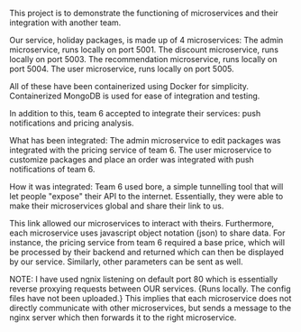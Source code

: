 This project is to demonstrate the functioning of microservices and their integration with another team.

Our service, holiday packages, is made up of 4 microservices:
The admin microservice, runs locally on port 5001.
The discount microservice, runs locally on port 5003.
The recommendation microservice, runs locally on port 5004.
The user microservice, runs locally on port 5005.

All of these have been containerized using Docker for simplicity. Containerized MongoDB is used for ease of integration and testing.

In addition to this, team 6 accepted to integrate their services: push notifications and pricing analysis. 

What has been integrated:
The admin microservice to edit packages was integrated with the pricing service of team 6.
The user microservice to customize packages and place an order was integrated with push notifications of team 6.

How it was integrated:
Team 6 used bore, a simple tunnelling tool that will let people "expose" their API to the internet. 
Essentially, they were able to make their microservices global and share their link to us.

This link allowed our microservices to interact with theirs. 
Furthermore, each microservice uses javascript object notation (json) to share data.
For instance, the pricing service from team 6 required a base price, which will be processed by their backend and returned which can then be displayed by our service.
Similarly, other parameters can be sent as well.

NOTE:
I have used ngnix listening on default port 80 which is essentially reverse proxying requests between OUR services. 
{Runs locally. The config files have not been uploaded.}
This implies that each microservice does not directly communicate with other microservices, but sends a message to the nginx server which then forwards it to the right microservice.
